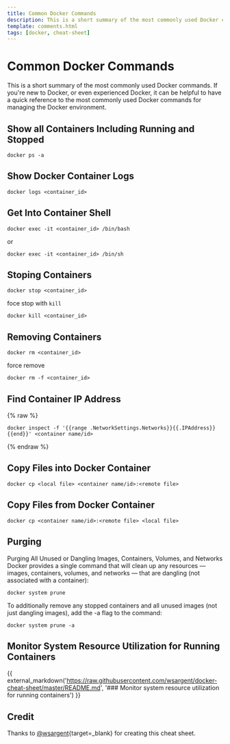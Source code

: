```yaml
---
title: Common Docker Commands
description: This is a short summary of the most commonly used Docker commands. If you're new to Docker, or even experienced Docker, it can be helpful to have a quick reference to the most commonly used Docker commands for managing the Docker environment
template: comments.html
tags: [docker, cheat-sheet]
---
```


# Common Docker Commands

This is a short summary of the most commonly used Docker commands. If you're new to Docker, or even experienced Docker, it can be helpful to have a quick reference to the most commonly used Docker commands for managing the Docker environment.

## Show all Containers Including Running and Stopped

```shell
docker ps -a
```

## Show Docker Container Logs

```shell
docker logs <container_id>
```

## Get Into Container Shell

```shell
docker exec -it <container_id> /bin/bash
```

or

```shell
docker exec -it <container_id> /bin/sh
```

## Stoping Containers

```shell
docker stop <container_id>
```

foce stop with `kill`

```shell
docker kill <container_id>
```

## Removing Containers

```shell
docker rm <container_id>
```

force remove

```shell
docker rm -f <container_id>
```

## Find Container IP Address

{% raw %}

```shell
docker inspect -f '{{range .NetworkSettings.Networks}}{{.IPAddress}}{{end}}' <container name/id>
```

{% endraw %}

## Copy Files into Docker Container

```shell
docker cp <local file> <container name/id>:<remote file>
```

## Copy Files from Docker Container

```shell
docker cp <container name/id>:<remote file> <local file>
```

## Purging

Purging All Unused or Dangling Images, Containers, Volumes, and Networks Docker provides a single command that will clean up any resources — images, containers, volumes, and networks — that are dangling (not associated with a container):

```shell
docker system prune
```

To additionally remove any stopped containers and all unused images (not just dangling images), add the -a flag to the command:

```shell
docker system prune -a
```

## Monitor System Resource Utilization for Running Containers

{{ external_markdown('https://raw.githubusercontent.com/wsargent/docker-cheat-sheet/master/README.md', '### Monitor system resource utilization for running containers') }}

## Credit

Thanks to [@wsargent][wsargent-url]{target=\_blank} for creating this cheat sheet.

<!-- appendices -->

[wsargent-url]: https://github.com/wsargent/docker-cheat-sheet

<!-- end appendices -->
